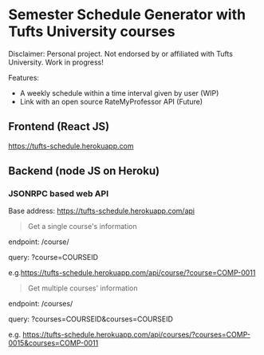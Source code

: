 # Semester Schedule Generator with Tufts University courses
Disclaimer: Personal project. Not endorsed by or affiliated with Tufts University. 
Work in progress!

Features: 
- A weekly schedule within a time interval given by user (WIP)
- Link with an open source RateMyProfessor API (Future)


## Frontend (React JS)
https://tufts-schedule.herokuapp.com

## Backend (node JS on Heroku)

### JSONRPC based web API

Base address: https://tufts-schedule.herokuapp.com/api

> Get a single course's information

endpoint: /course/

query: ?course=COURSEID

e.g.https://tufts-schedule.herokuapp.com/api/course/?course=COMP-0011

> Get multiple courses' information

endpoint: /courses/

query: ?courses=COURSEID&courses=COURSEID

e.g. https://tufts-schedule.herokuapp.com/api/courses/?courses=COMP-0015&courses=COMP-0011
